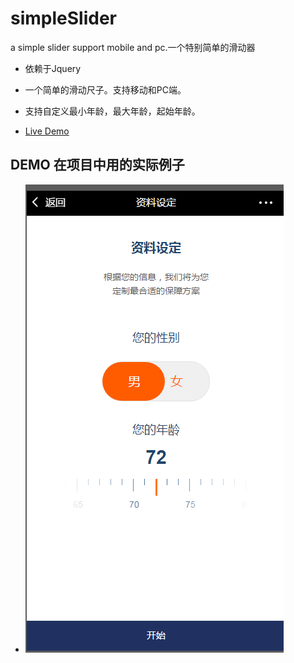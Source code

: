 # simpleSlider
a simple slider support mobile and pc.一个特别简单的滑动器


- 依赖于Jquery


- 一个简单的滑动尺子。支持移动和PC端。



- 支持自定义最小年龄，最大年龄，起始年龄。

- [Live Demo](http://codepen.io/scofieldfan/pen/oLJgjJ)



##  DEMO 在项目中用的实际例子 ##
- ![](https://raw.githubusercontent.com/scofieldfan/simpleSlider/master/img/demo.png)